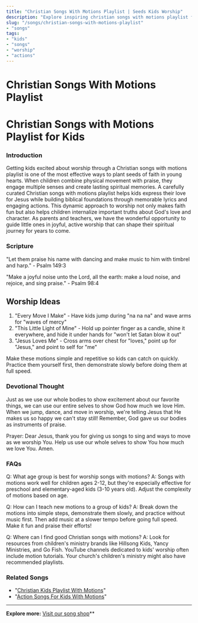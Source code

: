 ```yaml
---
title: "Christian Songs With Motions Playlist | Seeds Kids Worship"
description: "Explore inspiring christian songs with motions playlist for children's worship and faith development. Biblical music resources for families and ministry."
slug: "/songs/christian-songs-with-motions-playlist"
- "songs"
tags:
- "kids"
- "songs"
- "worship"
- "actions"
---
```


# Christian Songs With Motions Playlist

# Christian Songs with Motions Playlist for Kids

### Introduction
Getting kids excited about worship through a Christian songs with motions playlist is one of the most effective ways to plant seeds of faith in young hearts. When children combine physical movement with praise, they engage multiple senses and create lasting spiritual memories. A carefully curated Christian songs with motions playlist helps kids express their love for Jesus while building biblical foundations through memorable lyrics and engaging actions. This dynamic approach to worship not only makes faith fun but also helps children internalize important truths about God's love and character. As parents and teachers, we have the wonderful opportunity to guide little ones in joyful, active worship that can shape their spiritual journey for years to come.

### Scripture
"Let them praise his name with dancing and make music to him with timbrel and harp." - Psalm 149:3

"Make a joyful noise unto the Lord, all the earth: make a loud noise, and rejoice, and sing praise." - Psalm 98:4

## Worship Ideas
1. "Every Move I Make" - Have kids jump during "na na na" and wave arms for "waves of mercy"
2. "This Little Light of Mine" - Hold up pointer finger as a candle, shine it everywhere, and hide it under hands for "won't let Satan blow it out"
3. "Jesus Loves Me" - Cross arms over chest for "loves," point up for "Jesus," and point to self for "me"

Make these motions simple and repetitive so kids can catch on quickly. Practice them yourself first, then demonstrate slowly before doing them at full speed.

### Devotional Thought
Just as we use our whole bodies to show excitement about our favorite things, we can use our entire selves to show God how much we love Him. When we jump, dance, and move in worship, we're telling Jesus that He makes us so happy we can't stay still! Remember, God gave us our bodies as instruments of praise.

Prayer: Dear Jesus, thank you for giving us songs to sing and ways to move as we worship You. Help us use our whole selves to show You how much we love You. Amen.

### FAQs
Q: What age group is best for worship songs with motions?
A: Songs with motions work well for children ages 2-12, but they're especially effective for preschool and elementary-aged kids (3-10 years old). Adjust the complexity of motions based on age.

Q: How can I teach new motions to a group of kids?
A: Break down the motions into simple steps, demonstrate them slowly, and practice without music first. Then add music at a slower tempo before going full speed. Make it fun and praise their efforts!

Q: Where can I find good Christian songs with motions?
A: Look for resources from children's ministry brands like Hillsong Kids, Yancy Ministries, and Go Fish. YouTube channels dedicated to kids' worship often include motion tutorials. Your church's children's ministry might also have recommended playlists.

### Related Songs

- "[Christian Kids Playlist With Motions](/songs/christian-kids-playlist-with-motions/)"
- "[Action Songs For Kids With Motions](/songs/action-songs-for-kids-with-motions/)"

---

**Explore more:** [Visit our song shop](https://seedskidsworship.com/shop)**

<!-- Schema Markup -->
<script type="application/ld+json">
{
  "@context": "https://schema.org",
  "@type": "MusicRecording",
  "name": "Christian Songs With Motions Playlist",
  "byArtist": {
    "@type": "MusicGroup",
    "name": "Seeds Kids Worship"
  },
  "isFamilyFriendly": true,
  "url": "https://seedskidsworship.com/songs/christian-songs-with-motions-playlist/"
}
</script>